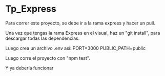 ﻿# Tp_Express

Para correr este proyecto, se debe ir a la rama express y hacer un pull.

Una vez que tengas la rama Express en el visual, haz un "git install", para descargar todas las dependencias. 

Luego crea un archivo .env así: 
PORT=3000
PUBLIC_PATH=public

Luego corre el proyecto con "npm test".

Y ya debería funcionar
 
